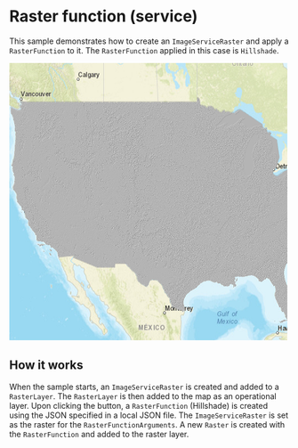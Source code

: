 # Raster function (service)

This sample demonstrates how to create an `ImageServiceRaster` and apply
a `RasterFunction` to it. The `RasterFunction` applied in this case is
`Hillshade`.

![](screenshot.png)

## How it works

When the sample starts, an `ImageServiceRaster` is created and added to
a `RasterLayer`. The `RasterLayer` is then added to the map as an
operational layer. Upon clicking the button, a `RasterFunction`
(Hillshade) is created using the JSON specified in a local JSON file.
The `ImageServiceRaster` is set as the raster for the
`RasterFunctionArguments`. A new `Raster` is created with the
`RasterFunction` and added to the raster layer.
